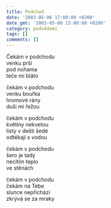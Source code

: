 ```yaml
---
title: Podchod
date: '2003-05-06 17:00:00 +0200'
date_gmt: '2003-05-06 15:00:00 +0200'
category: podvědomí
tags: []
comments: []
---
```


<p>Čekám v podchodu<br>venku prší<br>pod nohama<br>teče mi bláto</p>
<p>čekám v podchodu<br>venku bouřka<br>hromové rány<br>duši mi řežou</p>
<p>čekám v podchodu<br>květiny nekvetou<br>listy v dešti šedé<br>odtékají s vodou</p>
<p>čekám v podchodu<br>šero je tady<br>necítím teplo<br>ve stěnách</p>
<p>čekám v podchodu<br>čekám na Tebe<br>slunce nepřichází<br>zkrývá se za mraky</p>

